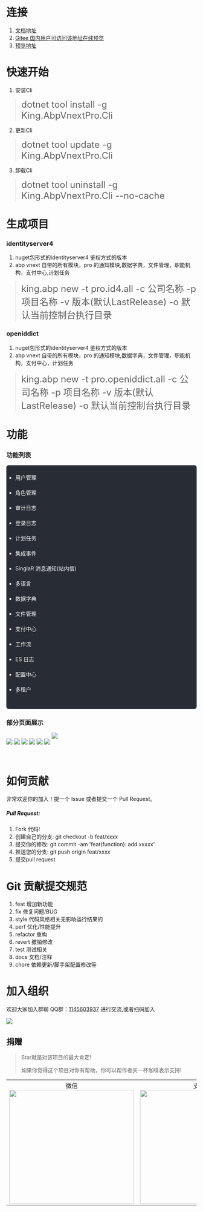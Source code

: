 # 连接

1. [文档地址](https://menglou.github.io/)
2. [Gitee 国内用户可访问该地址在线预览](https://zljlm.gitee.io/)
3. [预览地址](https://menglou.github.io/)

# 快速开始

1. 安装Cli
><font size="5">dotnet tool install -g King.AbpVnextPro.Cli</font>
2. 更新Cli
><font size="5">dotnet tool update -g  King.AbpVnextPro.Cli</font>
3. 卸载Cli
><font size="5">dotnet tool uninstall -g King.AbpVnextPro.Cli  --no-cache</font>

# 生成项目

### identityserver4 
1. nuget包形式的identityserver4 鉴权方式的版本
2. abp vnext  自带的所有模块，pro 的通知模块,数据字典，文件管理，职能机构，支付中心,计划任务
><font size="5">king.abp new -t pro.id4.all -c 公司名称 -p 项目名称 -v 版本(默认LastRelease) -o 默认当前控制台执行目录</font>

### openiddict
1. nuget包形式的identityserver4 鉴权方式的版本
2. abp vnext  自带的所有模块，pro 的通知模块,数据字典，文件管理，职能机构，支付中心，计划任务
><font size="5">king.abp new -t pro.openiddict.all -c 公司名称 -p 项目名称 -v 版本(默认LastRelease) -o 默认当前控制台执行目录</font>

# 功能

### 功能列表
<div style="background-color:#282c34;border-radius:6px;color:#fff;padding:8px 0px">
<ul class="condition">
<li>用户管理</li>
<li>角色管理</li>
<li>审计日志</li>
<li>登录日志</li>
<li>计划任务</li>
<li>集成事件</li>
<li>SinglaR 消息通知(站内信)</li>
<li>多语言</li>
<li>数据字典</li>
<li>文件管理</li>
<li>支付中心</li>
<li>工作流</li>
<li>ES 日志</li>
<li>配置中心</li>
<li>多租户</li>
</ul>
</div>

### 部分页面展示
<img src="/_media/login.png"  align=center style="margin-bottom:20px" />

<img src="/_media/settting.png"  align=center style="margin-bottom:20px" />

<img src="/_media/scheduletask.png"  align=center style="margin-bottom:20px" />

<img src="/_media/audlog.png"  align=center style="margin-bottom:20px" />

<img src="/_media/tenant.png"  align=center style="margin-bottom:20px" />

<img src="/_media/department.png"  align=center style="margin-bottom:20px" />

<img src="/_media/user.png"  align=center style="margin-bottom:50px" />



# 如何贡献

非常欢迎你的加入！提一个 Issue 或者提交一个 Pull Request。
##### Pull Request:
1. Fork 代码!
2. 创建自己的分支: git checkout -b feat/xxxx
3. 提交你的修改: git commit -am 'feat(function): add xxxxx'
4. 推送您的分支: git push origin feat/xxxx
5. 提交pull request

# Git 贡献提交规范

1. feat 增加新功能
2. fix 修复问题/BUG
3. style 代码风格相关无影响运行结果的
4. perf 优化/性能提升
5. refactor 重构
6. revert 撤销修改
7. test 测试相关
8. docs 文档/注释
9. chore 依赖更新/脚手架配置修改等


# 加入组织

欢迎大家加入群聊 QQ群：[1145603937]() 进行交流,或者扫码加入

<img src="/_media/qq.png"  align=center />


## 捐赠

> Star就是对该项目的最大肯定!
>
> 如果你觉得这个项目对你有帮助，你可以帮作者买一杯咖啡表示支持!

<table  align="center">
	<tr>
		<td>
			<center>
        <font >微信</font>
      	<br/>
				<img src="/_media/wechat.png"  />
			</center>
		</td>
		<td>
			<center>
        <font >支付宝</font>
        <br/>
				<img src="/_media/alipay.png" />
			</center>
		</td>
	</tr>
</table>

<style>
  td img{
    width:330px !important;
    height: 300px !important;
  }
  .condition li{
    height:40px
  }
</style>
